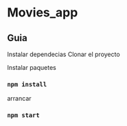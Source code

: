 
# Movies_app

## Guia

Instalar dependecias
Clonar el proyecto

Instalar paquetes
### `npm install`

arrancar 
### `npm start`